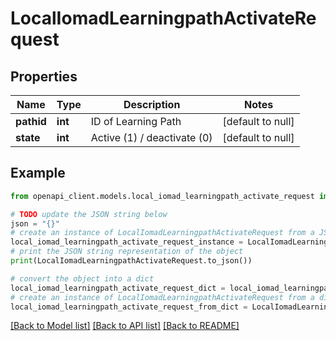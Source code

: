# LocalIomadLearningpathActivateRequest


## Properties

Name | Type | Description | Notes
------------ | ------------- | ------------- | -------------
**pathid** | **int** | ID of Learning Path | [default to null]
**state** | **int** | Active (1) / deactivate (0) | [default to null]

## Example

```python
from openapi_client.models.local_iomad_learningpath_activate_request import LocalIomadLearningpathActivateRequest

# TODO update the JSON string below
json = "{}"
# create an instance of LocalIomadLearningpathActivateRequest from a JSON string
local_iomad_learningpath_activate_request_instance = LocalIomadLearningpathActivateRequest.from_json(json)
# print the JSON string representation of the object
print(LocalIomadLearningpathActivateRequest.to_json())

# convert the object into a dict
local_iomad_learningpath_activate_request_dict = local_iomad_learningpath_activate_request_instance.to_dict()
# create an instance of LocalIomadLearningpathActivateRequest from a dict
local_iomad_learningpath_activate_request_from_dict = LocalIomadLearningpathActivateRequest.from_dict(local_iomad_learningpath_activate_request_dict)
```
[[Back to Model list]](../README.md#documentation-for-models) [[Back to API list]](../README.md#documentation-for-api-endpoints) [[Back to README]](../README.md)


